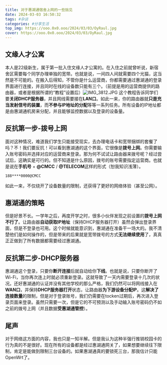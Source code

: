 ```yaml
---
title: 对于惠湖通宿舍上网的一些拙见
date: 2024-03-03 16:50:32
tags: #杂谈
categories: #分享生活
top_img: https://ooo.0x0.ooo/2024/03/03/OyRaul.jpg
cover: https://ooo.0x0.ooo/2024/03/03/OyRaul.jpg
---
```

## 文缘人才公寓
本人是22级新生，属于第一批入住文缘人才公寓的。在入住之前就曾听说，新宿舍区需要每个同学办理单独的宽带。也就是说，一间四人间就需要四个光猫，这当然是不可能的。在搬入后得知，不管你是什么运营商，你都需要通过惠湖通的登录界面进行连接，并且同时在线的设备数只能有三个。（前提是用的运营商提供的路由器，或者是根据所谓的“教程”设置后）![IMG_3812.JPG](https://ooo.0x0.ooo/2024/03/03/OyRqFg.jpg)
这个教程告诉同学们要**关闭DHCP服务器**，并且网线需要接在**LAN口**。如此一来，你的路由器就**只是充当发射信号的装置**，而**不参与IP地址的分配**等等一系列任务。所有设备的IP地址都是由惠湖通机房来分配，并且能够监控数据以及登录的设备量。
## 反抗第一步-拨号上网
面对这种情况，难道我们学生只能接受现实，去办理电话卡和宽带捆绑的套餐了吗？不！我们要反抗！可以看到惠湖通的这个界面，它很像是**拨号上网**。你需要输入账号密码并选择对应的运营商来登录。那为何不试试让路由器来拨号呢？经过尝试后，这确实是可行的。但不知道是什么原因，拨号的账号需要指定运营商。也就是说在**手机号** + **@CMCC** / **@TELECOM**这样的形式（恕我知识浅薄）。
```Account Example
188****0000@CMCC
```
如此一来，不仅绕开了设备数量的限制，还获得了更好的网络体验（甚至公网）。
## 惠湖通的策略
但是好景不长。一学年之后，再度开学之时，很多小伙伴发现之前设置的**拨号上网不行了**。让路由器**自动获取IP地址**（保持DHCP服务器打开）虽然会弹出登录界面，但是不登录也可用。这个时候就能意识到，惠湖通在准备干一场大的。我不清楚他们是如何操作的，但是带来的后果就是宽带拨号的方式**无法继续使用**了，真真正正做到了所有数据都需要经过惠湖通。
## 反抗第二步-DHCP服务器
惠湖通这个登录，只要你**断开连接**后就自动给你**下线**。也就是说，只要你断开了Wi-Fi，当你再次连上时就必须重新登录。这就导致了一天内需要登录十几次的状况。还好惠湖通的认证并没有其他学校的那么严格，我们仍然可以将网线接入在**WAN口**，并保持**DHCP服务器打开**状态，让路由器**为下游设备分配IP**。这**解决了连接数量**的限制，但是对于登录账号，我们仍需要在tocken过期后，再次进入登录页面来登录。虽然只需要一次，但是它的不可预测以及手动输入账号密码仍不如之前的拨号上网（并且数据**受惠湖通管控**）。
## 尾声
对于网络这方面的内容，我也只是一知半解。但是我认为这种半强行推销校园卡的行为真的不是很好。现在所有的设备都是经过惠湖通网关了，如果想要继续往下限制，肯定是能做到限制三台设备的。如果惠湖通真的要锁死三台，那我估计只能OpenWrt了。
